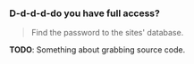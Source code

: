 ### D-d-d-d-do you have full access?
> Find the password to the sites' database.

**TODO**: Something about grabbing source code.
